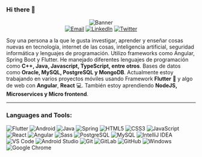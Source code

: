 ### Hi there 👋

<p align="center">
<img src="https://user-images.githubusercontent.com/45916349/138205534-af532d74-bd4b-45b4-af10-33f589e7ba97.png" alt="Banner">
  
<br/>
<a href="mailto:contacto@alextorressk.com" target="_blank"><img src="https://img.shields.io/badge/-Gmail-c14438?style=flat-square&logo=Gmail&logoColor=white" alt="Email"></a>
<a href="https://www.linkedin.com/in/AlexTorresSk" target="_blank"><img src="https://img.shields.io/badge/LinkedIn-%230077B5.svg?&style=flat-square&logo=linkedin&logoColor=white" alt="LinkedIn"></a>
<a href="https://twitter.com/AlexTorresSk" target="_blank"><img src="https://img.shields.io/badge/-Twitter-1ca0f1?style=flat-square&labelColor=1ca0f1&logo=twitter&logoColor=white" alt="Twitter"></a>
</p>


Soy una persona a la que le gusta investigar, aprender y enseñar cosas nuevas en tecnología, internet de las cosas, inteligencia artificial, seguridad informática y lenguajes de programación. Utilizo frameworks como Angular, Spring Boot y Flutter. He manejado diferentes lenguajes de programación como **C++, Java, Javascript, TypeScript, entre otros**. Bases de datos como **Oracle, MySQL, PostgreSQL y MongoDB**.
Actualmente estoy trabajando en varios proyectos móviles usando Framework **Flutter** 📱 y algo de web con **Angular**, **React** 💻. También estoy aprendiendo **NodeJS, Microservices y Micro frontend**.

---------------------------------------------------------------------------------------------------------------------------------------------------------------------------------

### Languages and Tools:

![Flutter](https://img.shields.io/badge/-Flutter-2D98FD?style=flat-square&logo=flutter)
![Android](http://img.shields.io/badge/-Android-3DDC84?style=flat-square&logo=android&logoColor=ffffff)
![Java](http://img.shields.io/badge/-Java-007396?style=flat-square&logo=java&logoColor=ffffff)
![Spring](http://img.shields.io/badge/-Spring-6DB33F?style=flat-square&logo=spring&logoColor=ffffff)
![HTML5](https://img.shields.io/badge/-HTML5-%23E44D27?style=flat-square&logo=html5&logoColor=ffffff)
![CSS3](https://img.shields.io/badge/-CSS3-%231572B6?style=flat-square&logo=css3)
![JavaScript](https://img.shields.io/badge/-JavaScript-%23F7DF1C?style=flat-square&logo=javascript&logoColor=000000&labelColor=%23F7DF1C&color=%23FFCE5A)
![React](https://img.shields.io/badge/-React-%23282C34?style=flat-square&logo=react)
![Angular](http://img.shields.io/badge/-Angular-DD0031?style=flat-square&logo=angular&logoColor=ffffff)
![Sass](https://img.shields.io/badge/-Sass-%23CC6699?style=flat-square&logo=sass&logoColor=ffffff)
![PostgreSQL](https://img.shields.io/badge/-PostgreSQL-336791?style=flat-square&logo=postgresql)
![MySQL](http://img.shields.io/badge/-MySQL-CC2927?style=flat-square&logo=mysql&logoColor=ffffff)
![IntelliJ IDEA](http://img.shields.io/badge/-IntelliJ%20IDEA-000000?style=flat-square&logo=intellij-idea&logoColor=ffffff)
![VS Code](http://img.shields.io/badge/-VS%20Code-007ACC?style=flat-square&logo=visual-studio-code&logoColor=ffffff)
![Android Studio](http://img.shields.io/badge/-Android%20Studio-3DDC84?style=flat-square&logo=android-studio&logoColor=ffffff)
![Git](https://img.shields.io/badge/-Git-%23F05032?style=flat-square&logo=git&logoColor=ffffff)
![GitLab](https://img.shields.io/badge/-GitLab-FCA121?style=flat-square&logo=gitlab)
![GitHub](https://img.shields.io/badge/-GitHub-181717?style=flat-square&logo=github)
![Windows](http://img.shields.io/badge/-Windows-0078D6?style=flat-square&logo=windows&logoColor=ffffff)
![Google Chrome](http://img.shields.io/badge/-Google%20Chrome-0F9854?style=flat-square&logo=google-chrome&logoColor=ffffff)
